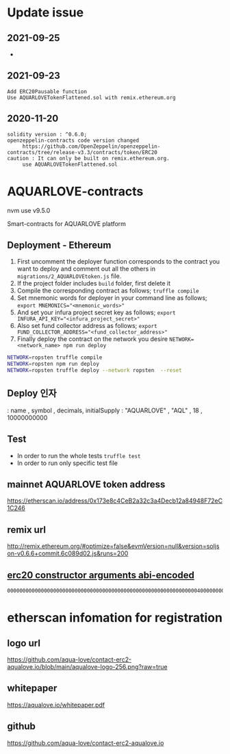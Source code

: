 # Update issue

## 2021-09-25

*

## 2021-09-23

```
Add ERC20Pausable function
Use AQUARLOVETokenFlattened.sol with remix.ethereum.org

```

## 2020-11-20

```
solidity version : ^0.6.0;
openzeppelin-contracts code version changed
     https://github.com/OpenZeppelin/openzeppelin-contracts/tree/release-v3.3/contracts/token/ERC20
caution : It can only be built on remix.ethereum.org.
     use AQUARLOVETokenFlattened.sol
```

# AQUARLOVE-contracts

nvm use v9.5.0

Smart-contracts for AQUARLOVE platform

## Deployment - Ethereum

1. First uncomment the deployer function corresponds to the contract you want to deploy and comment out all the others in `migrations/2_AQUARLOVEtoken.js` file.
2. If the project folder includes `build` folder, first delete it
3. Compile the corresponding contract as follows;
   `truffle compile`
4. Set mnemonic words for deployer in your command line as follows;
   `export MNEMONICS="<mnemonic_words>"`
5. And set your infura project secret key as follows;
   `export INFURA_API_KEY="<infura_project_secret>"`
6. Also set fund collector address as follows;
   `export FUND_COLLECTOR_ADDRESS="<fund_collector_address>"`
7. Finally deploy the contract on the network you desire
   `NETWORK=<network_name> npm run deploy`

```bash
NETWORK=ropsten truffle compile
NETWORK=ropsten npm run deploy
NETWORK=ropsten truffle deploy --network ropsten  --reset

```

## Deploy 인자

: name , symbol , decimals, initialSupply
: "AQUARLOVE" , "AQL" , 18 , 10000000000

## Test

* In order to run the whole tests
  `truffle test`
* In order to run only specific test file

## mainnet AQUARLOVE token address

<https://etherscan.io/address/0x173e8c4CeB2a32c3a4Decb12a84948F72eC1C246>

## remix url

<http://remix.ethereum.org/#optimize=false&evmVersion=null&version=soljson-v0.6.6+commit.6c089d02.js&runs=200>

## [erc20 constructor arguments abi-encoded](https://abi.hashex.org/)
  
```text
00000000000000000000000000000000000000000000000000000000000000400000000000000000000000000000000000000000000000000000000000000080000000000000000000000000000000000000000000000000000000000000000941515541524c4f56450000000000000000000000000000000000000000000000000000000000000000000000000000000000000000000000000000000000000341514c0000000000000000000000000000000000000000000000000000000000
```

# etherscan infomation for registration

## logo url

<https://github.com/aqua-love/contact-erc2-aqualove.io/blob/main/aqualove-logo-256.png?raw=true>

## whitepaper
<https://aqualove.io/whitepaper.pdf>

## github
<https://github.com/aqua-love/contact-erc2-aqualove.io>
